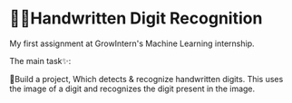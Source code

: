 # 🧠🚀Handwritten Digit Recognition
My first assignment at GrowIntern's Machine Learning internship.

The main task✨:

🎯Build a project, Which detects & recognize
handwritten digits. This uses the image of a
digit and recognizes the digit present in
the image.
